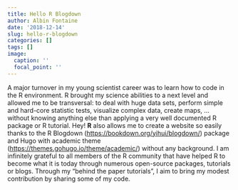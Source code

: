 ```yaml
---
title: Hello R Blogdown
author: Albin Fontaine
date: '2018-12-14'
slug: hello-r-blogdown
categories: []
tags: []
image:
  caption: ''
  focal_point: ''
---
```


A major turnover in my young scientist career was to learn how to code in the R environment. R brought my science abilities to a next level and allowed me to be transversal: to deal with huge data sets, perform simple and hard-core statistic tests, visualize complex data, create maps, ... without knowing anything else than applying a very well documented R package or R tutorial. Hey! **R** also allows me to create a website so easily thanks to the R Blogdown (https://bookdown.org/yihui/blogdown/) package and Hugo with academic theme (https://themes.gohugo.io/theme/academic/) without any background. I am infinitely grateful to all members of the R community that have helped R to become what it is today through numerous open-source packages, tutorials or blogs. Through my “behind the paper tutorials”, I aim to bring my modest contribution by sharing some of my code.